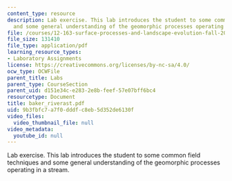```yaml
---
content_type: resource
description: Lab exercise. This lab introduces the student to some common field techniques
  and some general understanding of the geomorphic processes operating in a stream.
file: /courses/12-163-surface-processes-and-landscape-evolution-fall-2004/9b3fbfc7a7f0dddfc8eb5d352de6130f_baker_riverast.pdf
file_size: 131410
file_type: application/pdf
learning_resource_types:
- Laboratory Assignments
license: https://creativecommons.org/licenses/by-nc-sa/4.0/
ocw_type: OCWFile
parent_title: Labs
parent_type: CourseSection
parent_uid: d151e34c-e283-2e8b-feef-57e07bff6bc4
resourcetype: Document
title: baker_riverast.pdf
uid: 9b3fbfc7-a7f0-dddf-c8eb-5d352de6130f
video_files:
  video_thumbnail_file: null
video_metadata:
  youtube_id: null
---
```

Lab exercise. This lab introduces the student to some common field techniques and some general understanding of the geomorphic processes operating in a stream.